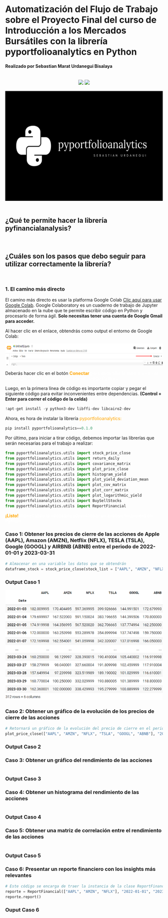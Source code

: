 # **Automatización del Flujo de Trabajo sobre el Proyecto Final del curso de Introducción a los Mercados Bursátiles con la librería pyportfolioanalytics en Python**
#### **Realizado por Sebastian Marat Urdanegui Bisalaya**

<br>

<div style = "text-align:center">
    <img src = "https://img.shields.io/badge/Python-14354C?style=for-the-badge&logo=python&logoColor=white">
    <img src = "https://img.shields.io/badge/deployment-passing-brightgreen">
<div>

<div style = "text-align:left">
<div>
<br>
<img src = "./images/Black Elegant Photography Logo.png" width = "100%" height = "350px">
<br>
<br>

## **¿Qué te permite hacer la librería pyfinancialanalysis?**

<br>

## **¿Cuáles son los pasos que debo seguir para utilizar correctamente la librería?**

<br>

### **1. El camino más directo**
El camino más directo es usar la platforma Google Colab [Clic aquí para usar Google Colab](https://colab.research.google.com/). Google Colaboratory es un cuaderno de trabajo de Jupyter almacenado en la nube que te permite escribir código en Python y procesarlo de forma ágil. **Solo necesitas tener una cuenta de Google Gmail para acceder.**

Al hacer clic en el enlace, obtendrás como output el entorno de Google Colab:

<img src = "./images/introduce_google_colab.png" width = "100%" height = "70px">

Deberás hacer clic en el botón <span style = "color:orange">**Conectar**<span> <span style = "color:white">para encender la máquina virtual de Google Colaboratory y poder correr código Python.

Luego, en la primera línea de código es importante copiar y pegar el siguiente código para evitar inconvenientes entre dependencias. **(Control + Enter para correr el código de la celda)**
<br>

```python
!apt-get install -y python3-dev libffi-dev libcairo2-dev
```
Ahora, es hora de instalar la librería <span style = "color:orange">pyportfolioanalytics:<span> <span style = "color:white"><span>

```python
pip install pyportfolioanalytics==0.1.0
```

Por último, para iniciar a tirar código, debemos importar las librerías que serán necesarias para el trabajo a realizar:

```python
from pyportfolioanalytics.utils import stock_price_close
from pyportfolioanalytics.utils import return_daily
from pyportfolioanalytics.utils import covariance_matrix
from pyportfolioanalytics.utils import plot_price_close
from pyportfolioanalytics.utils import histogram_yield
from pyportfolioanalytics.utils import plot_yield_deviation_mean
from pyportfolioanalytics.utils import plot_cov_matrix
from pyportfolioanalytics.utils import plot_corr_matrix
from pyportfolioanalytics.utils import plot_logarithmic_yield
from pyportfolioanalytics.utils import BuySellStocks
from pyportfolioanalytics.utils import ReportFinancial
```

**<span style="color:orange">¡Listo!<span> <span style="color:white">Tienes todo lo necesario para realizar un análisis financiero en Python<span>**

### **Caso 1: Obtener los precios de cierre de las acciones de Apple (AAPL), Amazon (AMZN), Netflix (NFLX), TESLA (TSLA), Google (GOOGL) y AIRBNB (ABNB) entre el periodo de 2022-01-01 y 2023-03-31**

```python
# Almacenar en una variable los datos que se obtendrán
dataframe_stock = stock_price_close(stock_list = ["AAPL", "AMZN", "NFLX", "TSLA", "GOOGL", "ABNB"], start = "2022-01-01", end = "2023-03-31")
```

### **Output Caso 1**

<div>
<img src = "./images/df.png" width = "100%" height = "350px">
<div>

### **Caso 2: Obtener un gráfico de la evolución de los precios de cierre de las acciones**

```python
# Retornará un gráfico de la evolución del precio de cierre en el periodo en cuestión
plot_price_close(["AAPL", "AMZN", "NFLX", "TSLA", "GOOGL", "ABNB"], "2022-01-01", "2023-01-01")
```

### **Output Caso 2**



### **Caso 3: Obtener un gráfico del rendimiento de las acciones**

```python

```

### **Output Caso 3**

### **Caso 4: Obtener un histograma del rendimiento de las acciones**

```python

```

### **Output Caso 4**

### **Caso 5: Obtener una matriz de correlación entre el rendimiento de las acciones**

```python

```

### **Output Caso 5**

### **Caso 6: Presentar un reporte financiero con los insights más relevantes**

```python
# Este código se encarga de traer la instancia de la clase ReportFinancial con el objetivo de construir automáticamente un reporte financiero con los insights más relevantes
reporte = ReportFinancial(["AAPL", "AMZN", "NFLX"], "2022-01-01", "2023-03-31", [0.8, 0.1, 0.1], 10000)
reporte.report()
```

### **Ouput Caso 6**












